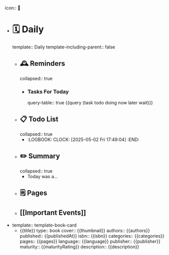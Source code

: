 icon:: 📝

- # 🗓️ Daily
  template:: Daily
  template-including-parent:: false
	- ## 🕰️ Reminders
	  collapsed:: true
		- ### Tasks For Today
		  query-table:: true
		  {{query (task todo doing now later wait)}}
	- ## 📋 Todo List
	  collapsed:: true
		- :LOGBOOK:
		  CLOCK: [2025-05-02 Fri 17:49:04]
		  :END:
	- ##  ✏️ Summary
	  collapsed:: true
		- Today was a...
	- ## 🗒️ Pages
	- ## [[Important Events]]
- template:: template-book-card
	- {{title}}
	  type:: book
	  cover:: {{thumbnail}}
	  authors:: {{authors}}
	  published:: {{publishedAt}}
	  isbn:: {{isbn}}
	  categories:: {{categories}}
	  pages:: {{pages}}
	  language:: {{language}}
	  publisher:: {{publisher}}
	  maturity:: {{maturityRating}}
	  description:: {{description}}